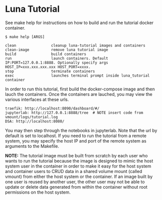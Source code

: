 Luna Tutorial
=============
See make help for instructions on how to build and run the tutorial docker container. 

```
$ make help [ARGS]

clean                cleanup luna-tutorial images and containers
clean-image          remove luna tutorial image
build                build containers
run                  launch containers. Default IP:PORT=127.0.0.1:8888. Optionally specify args HOST_IP=xxx.xxx.xxx.xxx HOST_PORT=xxxx.
stop                 terminate containers
exec                 launches terminal prompt inside luna_tutorial container

```

In order to run this tutorial, first build the docker-compose image and then lauch the containers. Once the containers are lauched, you may view the various interfaces at these urls. 

    traefik: http://localhost:8090/dashboard/#/
    jupyterlab: http://127.0.0.1:8888/tree  # NOTE insert code from vmount/logs/tutorial.log 
    DSA: http://localhost:8080/

You may then step through the notebooks in jupyterlab. Note that the url by default is set to localhost. If you need to run the tutorial from a remote system, you may specify the host IP and port of the remote system as arguments to the Makefile. 

**NOTE:** The tutorial image must be built from scratch by each user who wants to run the tutorial because the image is designed to mimic the host system user in the container in order to make it easy for the host system and container users to CRUD data in a shared volume mount (called vmount) from either the host system or the container. If an image built by one user is reused by another user, the other user may not be able to update or delete data generated from within the container without root permissions on the host system.  



